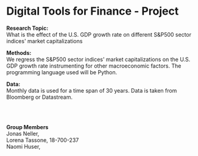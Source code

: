 # Digital Tools for Finance - Project

**Research Topic:**<br />
What is the effect of the U.S. GDP growth rate on different S&P500 sector indices' market capitalizations

**Methods:**<br />
We regress the S&P500 sector indices' market capitalizations on the U.S. GDP growth rate instrumenting for other macroeconomic factors. The programming language used will be Python.

**Data:**<br />
Monthly data is used for a time span of 30 years. Data is taken from Bloomberg or Datastream.

<br /><br />

**Group Members**<br />
Jonas Neller, <br />
Lorena Tassone, 18-700-237 <br />
Naomi Huser, <br />
